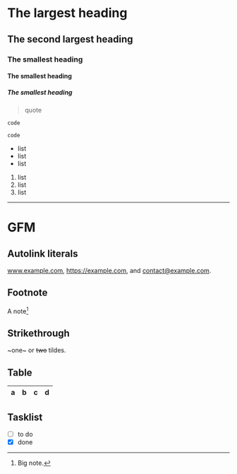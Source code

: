 # The largest heading
## The second largest heading
### The smallest heading
#### The smallest heading
##### The smallest heading

> quote

`code`

```
code
```

- list
- list
- list

1. list
2. list
3. list

---

# GFM

## Autolink literals

www.example.com, https://example.com, and contact@example.com.

## Footnote

A note[^1]

[^1]: Big note.

## Strikethrough

~one~ or ~~two~~ tildes.

## Table

| a | b  |  c |  d  |
| - | :- | -: | :-: |

## Tasklist

* [ ] to do
* [x] done
